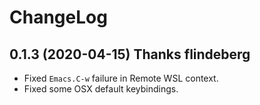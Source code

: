 # ChangeLog

## 0.1.3 (2020-04-15) **Thanks flindeberg**
- Fixed `Emacs.C-w` failure in Remote WSL context.
- Fixed some OSX default keybindings.
